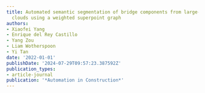 ```yaml
---
title: Automated semantic segmentation of bridge components from large-scale point
  clouds using a weighted superpoint graph  
authors:
- Xiaofei Yang
- Enrique del Rey Castillo
- Yang Zou
- Liam Wotherspoon
- Yi Tan
date: '2022-01-01'
publishDate: '2024-07-29T09:57:23.387592Z'
publication_types:
- article-journal
publication: '*Automation in Construction*'
---
```

